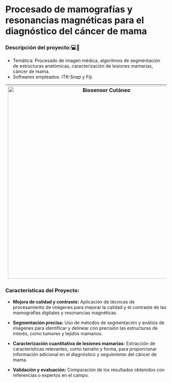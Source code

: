 
# Procesado de mamografías y resonancias magnéticas para el diagnóstico del cáncer de mama

### **Descripción del proyecto:💻🏥**
  - Temática: Procesado de imagen médica, algoritmos de segmentación de estructuras anatómicas, caracterización de lesiones mamarias, cáncer de mama.
  - Softwares empleados: ITK-Snap y Fiji.

| <img src="https://user-images.githubusercontent.com/79250883/250950188-12bedb7b-ba6d-4555-ad5b-0d9fb4bcf2d2.png" alt="Biosensor Cutáneo" width="600" height="auto"> | Procesamiento de imágenes para el diagnóstico y la caracterización de lesiones mamarias utilizando mamografías digitales y resonancias magnéticas. Se desarrollaron dos pósters científicos para la presentacion de la temática, los pasos seguidos, técnicas aplicadas y resultados obtenidos.|
|---|---|


### Características del Proyecto:

- **Mejora de calidad y contraste:** Aplicación de técnicas de procesamiento de imágenes para mejorar la calidad y el contraste de las mamografías digitales y resonancias magnéticas.
  
- **Segmentación precisa:** Uso de métodos de segmentación y análisis de imágenes para identificar y delinear con precisión las estructuras de interés, como tumores y tejidos mamarios.

- **Caracterización cuantitativa de lesiones mamarias:** Extracción de características relevantes, como tamaño y forma, para proporcionar información adicional en el diagnóstico y seguimiento del cáncer de mama.
  
- **Validación y evaluación:** Comparación de los resultados obtenidos con referencias o expertos en el campo.

